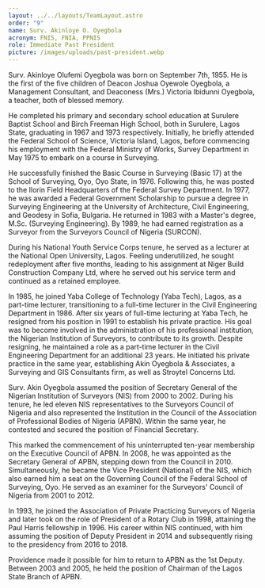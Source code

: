 ```yaml
---
layout: ../../layouts/TeamLayout.astro
order: "9"
name: Surv. Akinloye O. Oyegbola
acronym: FNIS, FNIA, PPNIS
role: Immediate Past President
picture: /images/uploads/past-president.webp
---
```

Surv. Akinloye Olufemi Oyegbola was born on September 7th, 1955. He is the first of the five children of Deacon Joshua Oyewole Oyegbola, a Management Consultant, and Deaconess (Mrs.) Victoria Ibidunni Oyegbola, a teacher, both of blessed memory.





He completed his primary and secondary school education at Surulere Baptist School and Birch Freeman High School, both in Surulere, Lagos State, graduating in 1967 and 1973 respectively. Initially, he briefly attended the Federal School of Science, Victoria Island, Lagos, before commencing his employment with the Federal Ministry of Works, Survey Department in May 1975 to embark on a course in Surveying.





He successfully finished the Basic Course in Surveying (Basic 17) at the School of Surveying, Oyo, Oyo State, in 1976. Following this, he was posted to the Ilorin Field Headquarters of the Federal Survey Department. In 1977, he was awarded a Federal Government Scholarship to pursue a degree in Surveying Engineering at the University of Architecture, Civil Engineering, and Geodesy in Sofia, Bulgaria. He returned in 1983 with a Master's degree, M.Sc. (Surveying Engineering). By 1989, he had earned registration as a Surveyor from the Surveyors Council of Nigeria (SURCON).





During his National Youth Service Corps tenure, he served as a lecturer at the National Open University, Lagos. Feeling underutilized, he sought redeployment after five months, leading to his assignment at Niger Build Construction Company Ltd, where he served out his service term and continued as a retained employee.





In 1985, he joined Yaba College of Technology (Yaba Tech), Lagos, as a part-time lecturer, transitioning to a full-time lecturer in the Civil Engineering Department in 1986. After six years of full-time lecturing at Yaba Tech, he resigned from his position in 1991 to establish his private practice. His goal was to become involved in the administration of his professional institution, the Nigerian Institution of Surveyors, to contribute to its growth. Despite resigning, he maintained a role as a part-time lecturer in the Civil Engineering Department for an additional 23 years. He initiated his private practice in the same year, establishing Akin Oyegbola & Associates, a Surveying and GIS Consultants firm, as well as Stroytel Concerns Ltd.





Surv. Akin Oyegbola assumed the position of Secretary General of the Nigerian Institution of Surveyors (NIS) from 2000 to 2002. During his tenure, he led eleven NIS representatives to the Surveyors Council of Nigeria and also represented the Institution in the Council of the Association of Professional Bodies of Nigeria (APBN). Within the same year, he contested and secured the position of Financial Secretary.





This marked the commencement of his uninterrupted ten-year membership on the Executive Council of APBN. In 2008, he was appointed as the Secretary General of APBN, stepping down from the Council in 2010. Simultaneously, he became the Vice President (National) of the NIS, which also earned him a seat on the Governing Council of the Federal School of Surveying, Oyo. He served as an examiner for the Surveyors' Council of Nigeria from 2001 to 2012.





In 1993, he joined the Association of Private Practicing Surveyors of Nigeria and later took on the role of President of a Rotary Club in 1998, attaining the Paul Harris fellowship in 1996. His career within NIS continued, with him assuming the position of Deputy President in 2014 and subsequently rising to the presidency from 2016 to 2018.





Providence made it possible for him to return to APBN as the 1st Deputy. Between 2003 and 2005, he held the position of Chairman of the Lagos State Branch of APBN.
